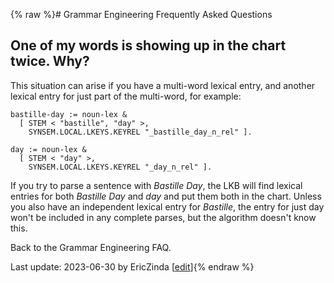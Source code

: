 {% raw %}# Grammar Engineering Frequently Asked Questions

## One of my words is showing up in the chart twice. Why?

This situation can arise if you have a multi-word lexical entry, and
another lexical entry for just part of the multi-word, for example:

    bastille-day := noun-lex &
      [ STEM < "bastille", "day" >,
        SYNSEM.LOCAL.LKEYS.KEYREL "_bastille_day_n_rel" ].
    
    day := noun-lex &
      [ STEM < "day" >,
        SYNSEM.LOCAL.LKEYS.KEYREL "_day_n_rel" ].

If you try to parse a sentence with *Bastille Day*, the LKB will find
lexical entries for both *Bastille Day* and *day* and put them both in
the chart. Unless you also have an independent lexical entry for
*Bastille*, the entry for just day won't be included in any complete
parses, but the algorithm doesn't know this.

Back to the Grammar Engineering FAQ.

Last update: 2023-06-30 by EricZinda [[edit](https://github.com/delph-in/docs/wiki/GeFaqChartTwice/_edit)]{% endraw %}